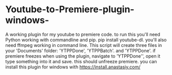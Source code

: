 # Youtube-to-Premiere-plugin-windows-
A working plugin for my youtube to premiere code. to run this you'll need Python working with commandline and pip. 
pip install youtube-dl. you'll also need ffmpeg working in command line. 
This script will create three files in your 'Documents' folder: 'YTPPDone', 'YTPPBatch'. and 'YTPPDone'.
if premiere freezes when using the plugin, navigate to 'YTPPDone'', open it type something into it and save. this should unfreeze premiere. 
you can install this plugin for windows with https://install.anastasiy.com/
